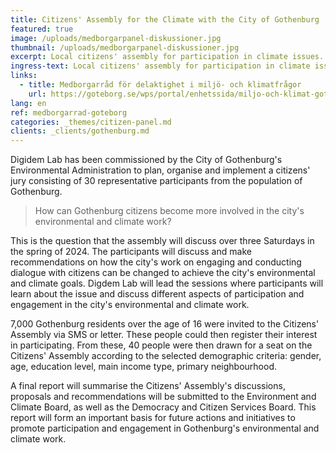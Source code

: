```yaml
---
title: Citizens' Assembly for the Climate with the City of Gothenburg
featured: true
image: /uploads/medborgarpanel-diskussioner.jpg
thumbnail: /uploads/medborgarpanel-diskussioner.jpg
excerpt: Local citizens' assembly for participation in climate issues.
ingress-text: Local citizens' assembly for participation in climate issues
links:
  - title: Medborgarråd för delaktighet i miljö- och klimatfrågor
    url: https://goteborg.se/wps/portal/enhetssida/miljo-och-klimat-goteborg/tillsammans-for-miljon/medborgarrad
lang: en
ref: medborgarrad-goteborg
categories: _themes/citizen-panel.md
clients: _clients/gothenburg.md
---
```


Digidem Lab has been commissioned by the City of Gothenburg's Environmental Administration to plan, organise and implement a citizens' jury consisting of 30 representative participants from the population of Gothenburg.

> How can Gothenburg citizens become more involved in the city's environmental and climate work?

This is the question that the assembly will discuss over three Saturdays in the spring of 2024. The participants will discuss and make recommendations on how the city's work on engaging and conducting dialogue with citizens can be changed to achieve the city's environmental and climate goals. Digdem Lab will lead the sessions where participants will learn about the issue and discuss different aspects of participation and engagement in the city's environmental and climate work.

7,000 Gothenburg residents over the age of 16 were invited to the Citizens' Assembly via SMS or letter. These people could then register their interest in participating. From these, 40 people were then drawn for a seat on the Citizens' Assembly according to the selected demographic criteria: gender, age, education level, main income type, primary neighbourhood.

A final report will summarise the Citizens' Assembly's discussions, proposals and recommendations will be submitted to the Environment and Climate Board, as well as the Democracy and Citizen Services Board. This report will form an important basis for future actions and initiatives to promote participation and engagement in Gothenburg's environmental and climate work.
